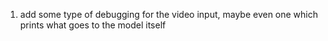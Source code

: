 1. add some type of debugging for the video input, maybe even one which prints what goes to the model itself